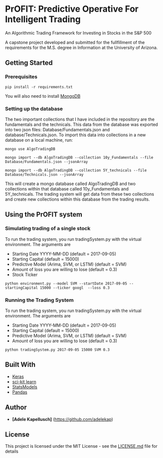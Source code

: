 # PrOFIT: Predictive Operative For Intelligent Trading
An Algorithmic Trading Framework for Investing in Stocks in the S&P 500

A capstone project developed and submitted for the fullfillment of the requirements for the M.S. degree in Information at the University of Arizona.

## Getting Started

### Prerequisites

```
pip install -r requirements.txt
```

You will also need to install [MongoDB](https://docs.mongodb.com/manual/installation/)

### Setting up the database
The two important collections that I have included in the repository are the fundamentals and the technicals. This data from the database was exported into two json files: Database/Fundamentals.json and database/Technicals.json. To import this data into collections in a new database on a local machine, run:

```
mongo use AlgoTradingDB
```

```
mongo import --db AlgoTradingDB --collection 10y_Fundamentals --file Database/Fundamentals.json --jsonArray

mongo import --db AlgoTradingDB --collection 5Y_technicals --file Database/Technicals.json --jsonArray
```

This will create a mongo database called AlgoTradingDB and two collections within that database called 10y_Fundamentals and 5Y_technicals. The trading system will get data from these two collections and create new collections within this database from the trading results.

## Using the PrOFIT system

### Simulating trading of a single stock
To run the trading system, you run tradingSystem.py with the virtual environment. The arguments are

* Starting Date YYYY-MM-DD (default = 2017-09-05)
* Starting Capital (default = 15000)
* Predictive Model (Arima, SVM, or LSTM) (default = SVM)
* Amount of loss you are willing to lose (default = 0.3)
* Stock Ticker

```
python environment.py --model SVM --startDate 2017-09-05 --startingCapital 15000 --ticker googl  --loss 0.3
```


### Running the Trading System
To run the trading system, you run tradingSystem.py with the virtual environment. The arguments are

* Starting Date YYYY-MM-DD (default = 2017-09-05)
* Starting Capital (default = 15000)
* Predictive Model (Arima, SVM, or LSTM) (default = SVM)
* Amount of loss you are willing to lose (default = 0.3)

```
python tradingSystem.py 2017-09-05 15000 SVM 0.3
```

## Built With

* [Keras](https://keras.io/)
* [sci-kit learn](http://scikit-learn.org/stable/documentation.html)
* [StatsModels](https://www.statsmodels.org/stable/index.html)
* [Pandas](https://pandas.pydata.org/pandas-docs/stable/)


## Author

* **[Adele Kapellusch]** (https://github.com/adelekap)


## License

This project is licensed under the MIT License - see the [LICENSE.md](LICENSE.md) file for details
